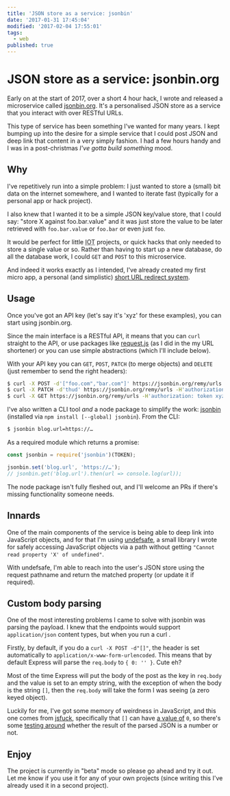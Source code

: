 ```yaml
---
title: 'JSON store as a service: jsonbin'
date: '2017-01-31 17:45:04'
modified: '2017-02-04 17:55:01'
tags:
  - web
published: true
---
```

# JSON store as a service: jsonbin.org

Early on at the start of 2017, over a short 4 hour hack, I wrote and released a microservice called [jsonbin.org](https://jsonbin.org). It's a personalised JSON store as a service that you interact with over RESTful URLs.

This type of service has been something I've wanted for many years. I kept bumping up into the desire for a simple service that I could post JSON and deep link that content in a very simply fashion. I had a few hours handy and I was in a post-christmas _I've gotta build something_ mood.

<!--more-->

## Why

I've repetitively run into a simple problem: I just wanted to store a (small) bit data on the internet somewhere, and I wanted to iterate fast (typically for a personal app or hack project).

I also knew that I wanted it to be a simple JSON key/value store, that I could say: "store X against foo.bar.value" and it was just store the value to be later retrieved with `foo.bar.value` or `foo.bar` or even just `foo`.

It would be perfect for little <abbr title="internet of things">IOT</abbr> projects, or quick hacks that only needed to store a single value or so. Rather than having to start up a new database, do all the database work, I could `GET` and `POST` to this microservice.

And indeed it works exactly as I intended, I've already created my first micro app, a personal (and simplistic) [short URL redirect system](https://github.com/remy/rem.io/blob/cee812a73a9d95c2edc8a4ed5740c7b01cd64d4b/index.js#L12-L32).

## Usage

Once you've got an API key (let's say it's 'xyz' for these examples), you can start using jsonbin.org.

Since the main interface is a RESTful API, it means that you can `curl` straight to the API, or use packages like [request.js](https://github.com/request/request) (as I did in the my URL shortener) or you can use simple abstractions (which I'll include below).

With your API key you can `GET`, `POST`, `PATCH` (to merge objects) and `DELETE` (just remember to send the right headers):

```bash
$ curl -X POST -d'["foo.com","bar.com"]' https://jsonbin.org/remy/urls -H'authorization: token xyz' -H'content-type: application/json'
$ curl -X PATCH -d'thud' https://jsonbin.org/remy/urls -H'authorization: token xyz' -H'content-type: application/json'
$ curl -X GET https://jsonbin.org/remy/urls -H'authorization: token xyz' -H'content-type: application/json'
```

I've also written a CLI tool *and* a node package to simplify the work: [jsonbin](https://www.npmjs.com/package/jsonbin) (installed via `npm install [--global] jsonbin`). From the CLI:

```bash
$ jsonbin blog.url=https://…
```

As a required module which returns a promise:

```js
const jsonbin = require('jsonbin')(TOKEN);

jsonbin.set('blog.url', 'https://…');
// jsonbin.get('blog.url').then(url => console.log(url));
```

The node package isn't fully fleshed out, and I'll welcome an PRs if there's missing functionality someone needs.

## Innards

One of the main components of the service is being able to deep link into JavaScript objects, and for that I'm using [undefsafe](https://www.npmjs.com/package/undefsafe), a small library I wrote for safely accessing JavaScript objects via a path without getting `"Cannot read property 'X' of undefined"`.

With undefsafe, I'm able to reach into the user's JSON store using the request pathname and return the matched property (or update it if required).

## Custom body parsing

One of the most interesting problems I came to solve with jsonbin was parsing the payload. I knew that the endpoints would support `application/json` content types, but when you run a curl .

Firstly, by default, if you do a `curl -X POST -d"[]"`, the header is set automatically to `application/x-www-form-urlencoded`. This means that by default Express will parse the `req.body` to `{ 0: '' }`. Cute eh?

Most of the time Express will put the body of the post as the key in `req.body` and the value is set to an empty string, with the exception of when the body is the string `[]`, then the `req.body` will take the form I was seeing (a zero keyed object).

Luckily for me, I've got some memory of weirdness in JavaScript, and this one comes from [jsfuck](http://www.jsfuck.com/), specifically that `[]` can have [a value of](https://jsconsole.com/?%2B%5B%5D) `0`, so there's some [testing around](https://github.com/remy/jsonbin/blob/da0355727ed48a33c2eb22670f7d9b9e446a6830/lib/custom-body-parser.js#L16-L41) whether the result of the parsed JSON is a number or not.

## Enjoy

The project is currently in "beta" mode so please go ahead and try it out. Let me know if you use it for any of your own projects (since writing this I've already used it in a second project).





